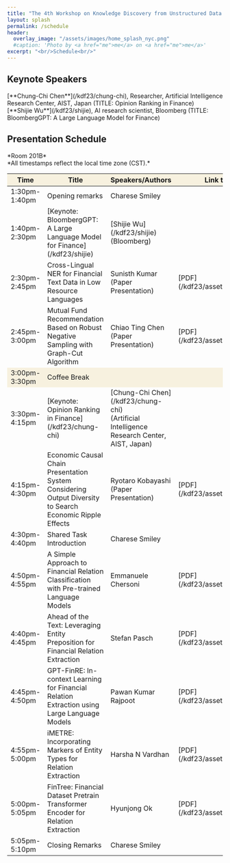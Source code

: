 ```yaml
---
title: "The 4th Workshop on Knowledge Discovery from Unstructured Data in Financial Services"
layout: splash
permalink: /schedule
header:
  overlay_image: "/assets/images/home_splash_nyc.png"
  #caption: 'Photo by <a href="me">me</a> on <a href="me">me</a>'
excerpt: "<br/>Schedule<br/>"
---
```





<h2>Keynote Speakers </h2>
[**Chung-Chi Chen**](/kdf23/chung-chi), Researcher, Artificial Intelligence Research Center, AIST, Japan (TITLE: Opinion Ranking in Finance)<br>
[**Shijie Wu**](/kdf23/shijie), AI research scientist, Bloomberg (TITLE: BloombergGPT: A Large Language Model for Finance)<br>



<h2>Presentation Schedule</h2>
*Room 201B*<br>
*All timestamps reflect the local time zone (CST).*
<center>
<table>
	<colgroup>
    	<col width="15%">
    	<col width="60%">
    	<col width="15%">
        <col width="10%">
	</colgroup>
<thead>
	<tr bgcolor="#f7f1df">
        <th markdown="span">Time</th>
        <th markdown="span">Title</th>
        <th markdown="span">Speakers/Authors</th>
        <th markdown="span">Link to Video/PDF</th>
    </tr>
</thead>
<tbody>
    <tr>
        <td markdown="span">1:30pm-1:40pm</td>
        <td markdown="span">Opening remarks</td>
        <td markdown="span">Charese Smiley</td>
        <td markdown="span">&nbsp;</td>
    </tr>
    <tr>
        <td markdown="span">1:40pm-2:30pm</td>
        <td markdown="span">[Keynote: BloombergGPT: A Large Language Model for Finance](/kdf23/shijie)</td>
        <td markdown="span">[Shijie Wu](/kdf23/shijie)<br/>(Bloomberg)</td>
        <td markdown="span"></td>
    </tr> 
    <tr>
        <td markdown="span">2:30pm-2:45pm</td>
        <td markdown="span">Cross-Lingual NER for Financial Text Data in Low Resource Languages</td>
        <td markdown="span">Sunisth Kumar<br/>(Paper Presentation)</td>
        <td markdown="span">[PDF](/kdf23/assets/images/kdf_1.pdf)</td>
    </tr>
    <tr>
        <td markdown="span">2:45pm-3:00pm</td>
        <td markdown="span">Mutual Fund Recommendation Based on Robust Negative Sampling with Graph-Cut Algorithm</td>
        <td markdown="span">Chiao Ting Chen<br/>(Paper Presentation)</td>
        <td markdown="span">[PDF](/kdf23/assets/images/kdf_2.pdf)</td>
    </tr> 
    <tr bgcolor="#f7f1df">
        <td markdown="span">3:00pm-3:30pm</td>
        <td markdown="span">Coffee Break</td>
        <td markdown="span"></td>
        <td markdown="span">&nbsp;</td>
    </tr>
    <tr>
        <td markdown="span">3:30pm-4:15pm</td>
        <td markdown="span">[Keynote: Opinion Ranking in Finance](/kdf23/chung-chi)</td>
        <td markdown="span">[Chung-Chi Chen](/kdf23/chung-chi)<br/>(Artificial Intelligence Research Center, AIST, Japan)</td>
        <td markdown="span"></td>
    </tr>
    <tr >
        <td markdown="span">4:15pm-4:30pm</td>
        <td markdown="span">Economic Causal Chain Presentation System Considering Output Diversity to Search Economic Ripple Effects</td>
        <td markdown="span">Ryotaro Kobayashi<br/>(Paper Presentation)</td>
        <td markdown="span">[PDF](/kdf23/assets/images/kdf_3.pdf)</td>
    </tr> 
    <tr>
        <td markdown="span">4:30pm-4:40pm</td>
        <td markdown="span">Shared Task Introduction</td>
        <td markdown="span">Charese Smiley</td>
        <td markdown="span">&nbsp;</td>
    </tr> 
    <tr>
        <td markdown="span">4:50pm-4:55pm</td>
        <td markdown="span">A Simple Approach to Financial Relation Classification with Pre-trained Language Models</td>
        <td markdown="span">Emmanuele Chersoni<br/></td>
        <td markdown="span">[PDF](/kdf23/assets/images/kdf_s3.pdf)</td>
    </tr>
    <tr>
        <td markdown="span">4:40pm-4:45pm</td>
        <td markdown="span">Ahead of the Text: Leveraging Entity Preposition for Financial Relation Extraction</td>
        <td markdown="span">Stefan Pasch<br/></td>
        <td markdown="span">[PDF](/kdf23/assets/images/kdf_s1.pdf)</td>
    </tr>
    <tr>
        <td markdown="span">4:45pm-4:50pm</td>
        <td markdown="span">GPT-FinRE: In-context Learning for Financial Relation Extraction using Large Language Models</td>
        <td markdown="span">Pawan Kumar Rajpoot<br/></td>
        <td markdown="span">[PDF](/kdf23/assets/images/kdf_s2.pdf)</td>
    </tr>
    <tr>
        <td markdown="span">4:55pm-5:00pm</td>
        <td markdown="span">iMETRE: Incorporating Markers of Entity Types for Relation Extraction</td>
        <td markdown="span">Harsha N Vardhan<br/></td>
        <td markdown="span">[PDF](/kdf23/assets/images/kdf_s4.pdf)</td>
    </tr>
    <tr>
        <td markdown="span">5:00pm-5:05pm</td>
        <td markdown="span">FinTree: Financial Dataset Pretrain Transformer Encoder for Relation Extraction</td>
        <td markdown="span">Hyunjong Ok<br/></td>
        <td markdown="span">[PDF](/kdf23/assets/images/kdf_s5.pdf)</td>
    </tr>
    <tr>
        <td markdown="span">5:05pm-5:10pm</td>
        <td markdown="span">Closing Remarks</td>
        <td markdown="span">Charese Smiley<br/></td>
        <td markdown="span">&nbsp;</td>
    </tr>
</tbody>
</table>
</center>
